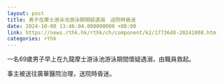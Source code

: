 ```yaml
---
layout: post
title: 男子在摩士游泳池游泳期間疑遇溺　送院時昏迷
date: 2024-10-08 13:46:04.000000000 +08:00
link: https://news.rthk.hk/rthk/ch/component/k2/1773648-20241008.htm
categories: rthk
---
```


一名69歲男子早上在九龍摩士游泳池游泳期間懷疑遇溺，由職員救起。

事主被送往廣華醫院治理，送院時昏迷。
